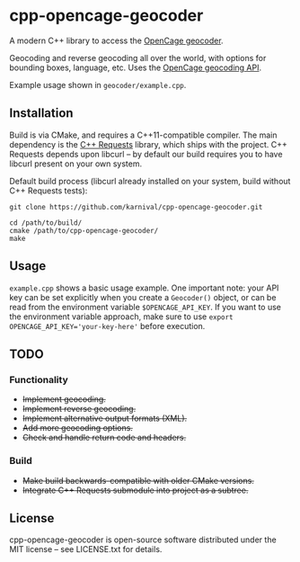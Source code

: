 # cpp-opencage-geocoder
A modern C++ library to access the [OpenCage geocoder](https://opencagedata.com/).

Geocoding and reverse geocoding all over the world, with options for bounding boxes, language, etc. Uses the [OpenCage geocoding API](https://geocoder.opencagedata.com/api). 

Example usage shown in `geocoder/example.cpp`.

## Installation
Build is via CMake, and requires a C++11-compatible compiler. The main dependency is the [C++ Requests](https://github.com/whoshuu/cpr) library, which ships with the project. C++ Requests depends upon libcurl – by default our build requires you to have libcurl present on your own system.

Default build process (libcurl already installed on your system, build without C++ Requests tests):
```
git clone https://github.com/karnival/cpp-opencage-geocoder.git

cd /path/to/build/
cmake /path/to/cpp-opencage-geocoder/
make
```

## Usage
`example.cpp` shows a basic usage example. One important note: your API key can be set explicitly when you create a `Geocoder()` object, or can be read from the environment variable `$OPENCAGE_API_KEY`. If you want to use the environment variable approach, make sure to use `export OPENCAGE_API_KEY='your-key-here'` before execution.

## TODO
### Functionality
* ~~Implement geocoding.~~
* ~~Implement reverse geocoding.~~
* ~~Implement alternative output formats (XML).~~
* ~~Add more geocoding options.~~
* ~~Check and handle return code and headers.~~

### Build
* ~~Make build backwards-compatible with older CMake versions.~~
* ~~Integrate C++ Requests submodule into project as a subtree.~~

## License
cpp-opencage-geocoder is open-source software distributed under the MIT license – see LICENSE.txt for details.
